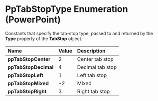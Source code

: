 
# PpTabStopType Enumeration (PowerPoint)

Constants that specify the tab-stop type, passed to and returned by the  **Type** property of the **TabStop** object.



|**Name**|**Value**|**Description**|
|:-----|:-----|:-----|
| **ppTabStopCenter**|2|Center tab stop|
| **ppTabStopDecimal**|4|Decimal tab stop|
| **ppTabStopLeft**|1|Left tab stop|
| **ppTabStopMixed**|-2|Mixed|
| **ppTabStopRight**|3|Right tab stop|
